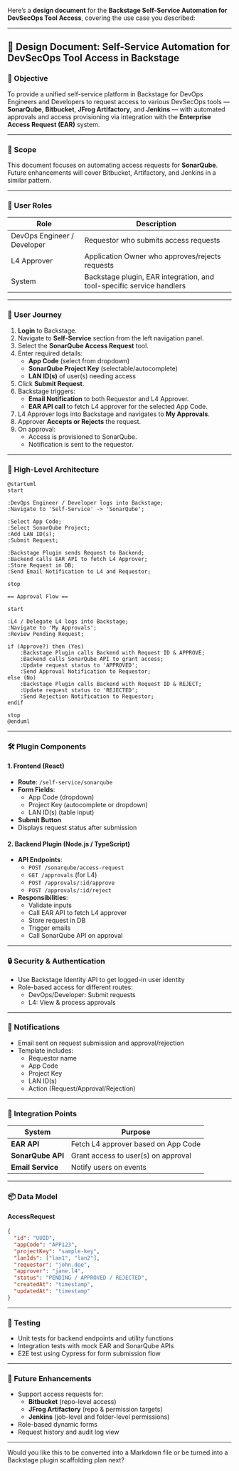 Here’s a **design document** for the **Backstage Self-Service Automation for DevSecOps Tool Access**, covering the use case you described:

---

## 📄 Design Document: Self-Service Automation for DevSecOps Tool Access in Backstage

### 📌 Objective

To provide a unified self-service platform in Backstage for DevOps Engineers and Developers to request access to various DevSecOps tools — **SonarQube**, **Bitbucket**, **JFrog Artifactory**, and **Jenkins** — with automated approvals and access provisioning via integration with the **Enterprise Access Request (EAR)** system.

---

### 🧩 Scope

This document focuses on automating access requests for **SonarQube**. Future enhancements will cover Bitbucket, Artifactory, and Jenkins in a similar pattern.

---

### 👤 User Roles

| Role             | Description |
|------------------|-------------|
| DevOps Engineer / Developer | Requestor who submits access requests |
| L4 Approver       | Application Owner who approves/rejects requests |
| System            | Backstage plugin, EAR integration, and tool-specific service handlers |

---

### 🧭 User Journey

1. **Login** to Backstage.
2. Navigate to **Self-Service** section from the left navigation panel.
3. Select the **SonarQube Access Request** tool.
4. Enter required details:
   - **App Code** (select from dropdown)
   - **SonarQube Project Key** (selectable/autocomplete)
   - **LAN ID(s)** of user(s) needing access
5. Click **Submit Request**.
6. Backstage triggers:
   - **Email Notification** to both Requestor and L4 Approver.
   - **EAR API call** to fetch L4 approver for the selected App Code.
7. L4 Approver logs into Backstage and navigates to **My Approvals**.
8. Approver **Accepts or Rejects** the request.
9. On approval:
   - Access is provisioned to SonarQube.
   - Notification is sent to the requestor.

---

### 🧱 High-Level Architecture

```plaintext
@startuml
start

:DevOps Engineer / Developer logs into Backstage;
:Navigate to 'Self-Service' -> 'SonarQube';

:Select App Code;
:Select SonarQube Project;
:Add LAN ID(s);
:Submit Request;

:Backstage Plugin sends Request to Backend;
:Backend calls EAR API to fetch L4 Approver;
:Store Request in DB;
:Send Email Notification to L4 and Requestor;

stop

== Approval Flow ==

start

:L4 / Delegate L4 logs into Backstage;
:Navigate to 'My Approvals';
:Review Pending Request;

if (Approve?) then (Yes)
    :Backstage Plugin calls Backend with Request ID & APPROVE;
    :Backend calls SonarQube API to grant access;
    :Update request status to 'APPROVED';
    :Send Approval Notification to Requestor;
else (No)
    :Backstage Plugin calls Backend with Request ID & REJECT;
    :Update request status to 'REJECTED';
    :Send Rejection Notification to Requestor;
endif

stop
@enduml

```

---

### 🛠️ Plugin Components

#### 1. **Frontend (React)**
- **Route**: `/self-service/sonarqube`
- **Form Fields**:
  - App Code (dropdown)
  - Project Key (autocomplete or dropdown)
  - LAN ID(s) (table input)
- **Submit Button**
- Displays request status after submission

#### 2. **Backend Plugin (Node.js / TypeScript)**
- **API Endpoints**:
  - `POST /sonarqube/access-request`
  - `GET /approvals` (for L4)
  - `POST /approvals/:id/approve`
  - `POST /approvals/:id/reject`
- **Responsibilities**:
  - Validate inputs
  - Call EAR API to fetch L4 approver
  - Store request in DB
  - Trigger emails
  - Call SonarQube API on approval

---

### 🔒 Security & Authentication

- Use Backstage Identity API to get logged-in user identity
- Role-based access for different routes:
  - DevOps/Developer: Submit requests
  - L4: View & process approvals

---

### 📨 Notifications

- Email sent on request submission and approval/rejection
- Template includes:
  - Requestor name
  - App Code
  - Project Key
  - LAN ID(s)
  - Action (Request/Approval/Rejection)

---

### 🔄 Integration Points

| System     | Purpose |
|------------|---------|
| **EAR API** | Fetch L4 approver based on App Code |
| **SonarQube API** | Grant access to user(s) on approval |
| **Email Service** | Notify users on events |

---

### 📦 Data Model

#### AccessRequest
```json
{
  "id": "UUID",
  "appCode": "APP123",
  "projectKey": "sample-key",
  "lanIds": ["lan1", "lan2"],
  "requestor": "john.doe",
  "approver": "jane.l4",
  "status": "PENDING / APPROVED / REJECTED",
  "createdAt": "timestamp",
  "updatedAt": "timestamp"
}
```

---

### 🧪 Testing

- Unit tests for backend endpoints and utility functions
- Integration tests with mock EAR and SonarQube APIs
- E2E test using Cypress for form submission flow

---

### 🚀 Future Enhancements

- Support access requests for:
  - **Bitbucket** (repo-level access)
  - **JFrog Artifactory** (repo & permission targets)
  - **Jenkins** (job-level and folder-level permissions)
- Role-based dynamic forms
- Request history and audit log view

---

Would you like this to be converted into a Markdown file or be turned into a Backstage plugin scaffolding plan next?
